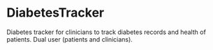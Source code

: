 # DiabetesTracker
Diabetes tracker for clinicians to track diabetes records and health of patients. Dual user (patients and clinicians).

